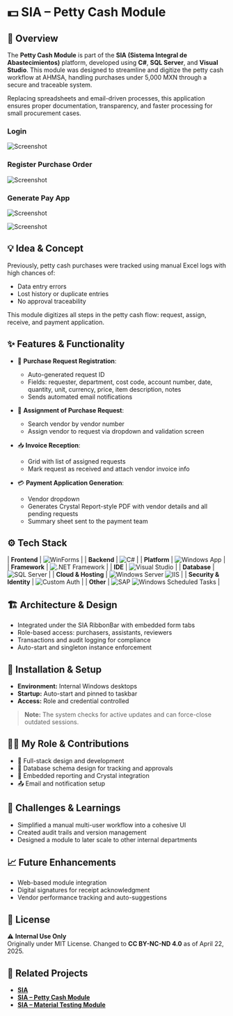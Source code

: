 # 💵 SIA – Petty Cash Module

## 🧭 Overview
The **Petty Cash Module** is part of the **SIA (Sistema Integral de Abastecimientos)** platform, developed using **C#**, **SQL Server**, and **Visual Studio**. This module was designed to streamline and digitize the petty cash workflow at AHMSA, handling purchases under 5,000 MXN through a secure and traceable system.

Replacing spreadsheets and email-driven processes, this application ensures proper documentation, transparency, and faster processing for small procurement cases.

### Login
![Screenshot](./assets/1.png)

### Register Purchase Order
![Screenshot](./assets/3.png)

### Generate Pay App
![Screenshot](./assets/6.png)

![Screenshot](./assets/7.png)

## 💡 Idea & Concept
Previously, petty cash purchases were tracked using manual Excel logs with high chances of:
- Data entry errors
- Lost history or duplicate entries
- No approval traceability

This module digitizes all steps in the petty cash flow: request, assign, receive, and payment application.

## ✨ Features & Functionality
- 📝 **Purchase Request Registration**:
  - Auto-generated request ID
  - Fields: requester, department, cost code, account number, date, quantity, unit, currency, price, item description, notes
  - Sends automated email notifications

- 🔄 **Assignment of Purchase Request**:
  - Search vendor by vendor number
  - Assign vendor to request via dropdown and validation screen

- 📥 **Invoice Reception**:
  - Grid with list of assigned requests
  - Mark request as received and attach vendor invoice info

- 💳 **Payment Application Generation**:
  - Vendor dropdown
  - Generates Crystal Report-style PDF with vendor details and all pending requests
  - Summary sheet sent to the payment team

## ⚙️ Tech Stack
| **Frontend**            | ![WinForms](https://img.shields.io/badge/WinForms-512BD4?logo=.net&logoColor=white&style=for-the-badge) |
| **Backend**             | ![C#](https://img.shields.io/badge/C%23-239120?logo=c-sharp&logoColor=white&style=for-the-badge) |
| **Platform**            | ![Windows App](https://img.shields.io/badge/Windows%20App-0078D4?logo=windows&logoColor=white&style=for-the-badge) |
| **Framework**           | ![.NET Framework](https://img.shields.io/badge/.NET%20Framework-512BD4?logo=.net&logoColor=white&style=for-the-badge) |
| **IDE**                 | ![Visual Studio](https://img.shields.io/badge/Visual%20Studio-5C2D91?logo=visualstudio&logoColor=white&style=for-the-badge) |
| **Database**            | ![SQL Server](https://img.shields.io/badge/SQL%20Server-CC2927?logo=microsoft-sql-server&logoColor=white&style=for-the-badge) |
| **Cloud & Hosting** | ![Windows Server](https://img.shields.io/badge/Windows%20Server-0078D4?logo=windows&logoColor=white&style=for-the-badge) ![IIS](https://img.shields.io/badge/IIS-0078D7?logo=microsoft&logoColor=white&style=for-the-badge) |
| **Security & Identity** | ![Custom Auth](https://img.shields.io/badge/Custom%20Auth-000000?style=for-the-badge&logo=key&logoColor=white) |
| **Other**               | ![SAP](https://img.shields.io/badge/SAP-000000?logo=sap&logoColor=white&style=for-the-badge) ![Windows Scheduled Tasks](https://img.shields.io/badge/Windows%20Scheduled%20Tasks-0078D4?logo=windows&logoColor=white&style=for-the-badge) |

## 🏗 Architecture & Design
- Integrated under the SIA RibbonBar with embedded form tabs
- Role-based access: purchasers, assistants, reviewers
- Transactions and audit logging for compliance
- Auto-start and singleton instance enforcement

## 🚀 Installation & Setup
- **Environment:** Internal Windows desktops
- **Startup:** Auto-start and pinned to taskbar
- **Access:** Role and credential controlled

> **Note:** The system checks for active updates and can force-close outdated sessions.

## 🧑‍💻 My Role & Contributions
- 💼 Full-stack design and development
- 📐 Database schema design for tracking and approvals
- 🔧 Embedded reporting and Crystal integration
- 📤 Email and notification setup

## 🧗 Challenges & Learnings
- Simplified a manual multi-user workflow into a cohesive UI
- Created audit trails and version management
- Designed a module to later scale to other internal departments

## 📈 Future Enhancements
- Web-based module integration
- Digital signatures for receipt acknowledgment
- Vendor performance tracking and auto-suggestions

## 🪪 License
⚠️ **Internal Use Only**  
Originally under MIT License. Changed to **CC BY-NC-ND 4.0** as of April 22, 2025.

## 🔗 Related Projects
- **[SIA](https://github.com/HermiloOrtega/SIA)**
- **[SIA – Petty Cash Module](https://github.com/HermiloOrtega/SIA-Petty-Cash)**
- **[SIA – Material Testing Module](https://github.com/HermiloOrtega/SIA-Material-Testing)**

